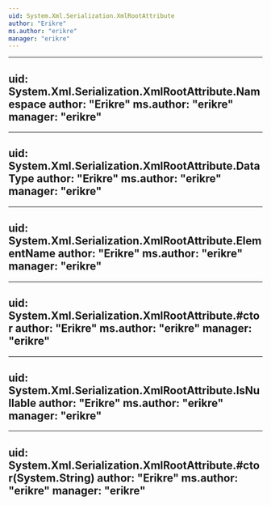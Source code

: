 ```yaml
---
uid: System.Xml.Serialization.XmlRootAttribute
author: "Erikre"
ms.author: "erikre"
manager: "erikre"
---
```


---
uid: System.Xml.Serialization.XmlRootAttribute.Namespace
author: "Erikre"
ms.author: "erikre"
manager: "erikre"
---

---
uid: System.Xml.Serialization.XmlRootAttribute.DataType
author: "Erikre"
ms.author: "erikre"
manager: "erikre"
---

---
uid: System.Xml.Serialization.XmlRootAttribute.ElementName
author: "Erikre"
ms.author: "erikre"
manager: "erikre"
---

---
uid: System.Xml.Serialization.XmlRootAttribute.#ctor
author: "Erikre"
ms.author: "erikre"
manager: "erikre"
---

---
uid: System.Xml.Serialization.XmlRootAttribute.IsNullable
author: "Erikre"
ms.author: "erikre"
manager: "erikre"
---

---
uid: System.Xml.Serialization.XmlRootAttribute.#ctor(System.String)
author: "Erikre"
ms.author: "erikre"
manager: "erikre"
---
